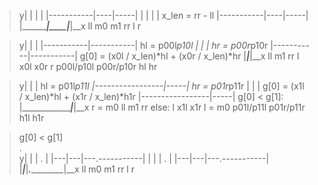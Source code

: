 >y|	     |    |     |
> |-----------|----|-----|
> |	     |    |     |		x_len = rr - ll
> |-----------|----|-----|
> |___________|____|_____|__x
>ll	     m0   m1   rr
> l			r

>y|           |           |
> |-----------|-----------|	hl = p00l*p10l
> |           |           |      hr = p00r*p10r
> |-----------|-----------|	g[0] = (x0l / x_len)*hl + (x0r / x_len)*hr
> |___________|___________|__x
>ll           m1         rr
> l    x0l         x0r    r
>   p00l/p10l  p00r/p10r
>      hl         hr

>y|                 |     |	hl = p01l*p11l
> |-----------------|-----|	hr = p01r*p11r
> |                 |     |      g[0] = (x1l / x_len)*hl + (x1r / x_len)*h1r
> |-----------------|-----|	g[0] < g[1]:
> |_________________|_____|__x	    r = m0
>ll                 m1   rr	else:
> l       x1l         x1r	    l = m0
>      p01l/p11l    p01r/p11r	    
>         h1l         h1r		


>	g[0] < g[1]		
>             .			   
>y|   |   |   .           |
> |---|---|---.-----------|
> |   |   |   .           | 
> |---|---|---.-----------|
> |___|___|___.___________|__x
>ll  m0   m1             rr
> l           r
